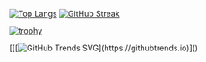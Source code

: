 

<!--
**djordje34/djordje34** is a ✨ _special_ ✨ repository because its `README.md` (this file) appears on your GitHub profile.

Here are some ideas to get you started:

- 🔭 I’m currently working on ...
- 🌱 I’m currently learning ...
- 👯 I’m looking to collaborate on ...
- 🤔 I’m looking for help with ...
- 💬 Ask me about ...
- 📫 How to reach me: ...
- 😄 Pronouns: ...
- ⚡ Fun fact: ...
-->
[![Top Langs](https://github-readme-stats.vercel.app/api/top-langs/?username=djordje34&layout=compact&theme=vision-friendly-dark)](https://github.com/anuraghazra/github-readme-stats)
[![GitHub Streak](http://github-readme-streak-stats.herokuapp.com?user=djordje34&theme=dark&background=000000)](https://git.io/streak-stats)


[![trophy](https://github-profile-trophy.vercel.app/?username=djordje34&theme=onedark)](https://github.com/ryo-ma/github-profile-trophy)


[[[![GitHub Trends SVG]([https://api.githubtrends.io/user/svg/djordje34/langs](https://api.githubtrends.io/user/svg/djordje34/langs?time_range=one_year&theme=dark)](https://api.githubtrends.io/user/svg/djordje34/langs?time_range=one_year&include_private=True&loc_metric=changed&theme=dark))](https://githubtrends.io)]()
